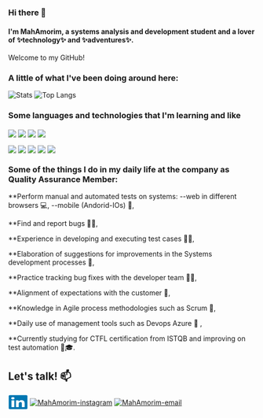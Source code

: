 ### Hi there 👋

#### I'm MahAmorim, a systems analysis and development student and a lover of ✨technology✨ and ✨adventures✨.

Welcome to my GitHub!

<!-- Where i found the icons: https://simpleicons.org -->

### A little of what I've been doing around here:

![Stats](https://github-readme-stats.vercel.app/api?username=mahamorim&count_private=true&show_icons=true&theme=white&locale=en&line_height=20) ![Top Langs](https://github-readme-stats.vercel.app/api/top-langs/?username=mahamorim&layout=compact&count_private=true&theme=white&locale=en)

### Some languages and technologies that I'm learning and like

[<img align="center" src="https://img.shields.io/badge/-Cypress-FFFFFF?logo=cypress&logoColor=17202C&style=flat" style="max-width:100%;">](https://www.cypress.io)
[<img align="center" src="https://img.shields.io/badge/-JavaScript-323330?logo=javascript&style=flat" style="max-width:100%;">](https://www.javascript.com)
[<img align="center" src="https://img.shields.io/badge/-Postman-FF6C37?logo=Postman&logoColor=white&style=flat" style="max-width:100%;">](https://www.postman.com/)
[<img align="center" src="https://img.shields.io/badge/-Azure DevOps-0078D7?logo=AzureDevOps&logoColor=white&style=flat" style="max-width:100%;">](https://azure.microsoft.com/pt-br/services/devops/)

[<img align="center" src="https://img.shields.io/badge/-CSS-1572B6?logo=CSS3&logoColor=white&style=flat" style="max-width:100%;">](https://developer.mozilla.org/en-US/docs/Web/CSS)
[<img align="center" src="https://img.shields.io/badge/-HTML5-E34F26?logo=html5&logoColor=white&style=flat" style="max-width:100%;">](https://developer.mozilla.org/en-US/docs/Web/HTML)
[<img align="center" src="https://img.shields.io/badge/-C-A8B9CC?logo=C&logoColor=white&style=flat" style="max-width:100%;">](https://www.learn-c.org)
[<img align="center" src="https://img.shields.io/badge/-C++-4B0082?logo=cplusplus&logoColor=white&style=flat" style="max-width:100%;">](https://www.cplusplus.com)
[<img align="center" src="https://img.shields.io/badge/-MySQL-4479A1?logo=mysql&logoColor=white&style=flat" style="max-width:100%;">](https://www.mysql.com)

### Some of the things I do in my daily life at the company as Quality Assurance Member:

**Perform manual and automated tests on systems:
 --web in different browsers 💻,
 --mobile (Andorid-IOs) 📱,
 
**Find and report bugs 🐛🐞,

**Experience in developing and executing test cases 👩‍💻,

**Elaboration of suggestions for improvements in the Systems development processes 🧪,

**Practice tracking bug fixes with the developer team 🤜🤛,

**Alignment of expectations with the customer 🤝,

**Knowledge in Agile process methodologies such as Scrum 🚀,

**Daily use of management tools such as Devops Azure 💼 ,

**Currently studying for CTFL certification from ISTQB and improving on test automation 📖🎓.


## Let's talk! 📫

<!-- Contacts -->

[<img align="center" alt="MahAmorim-linkedln" height="30" width="40" src="https://raw.githubusercontent.com/devicons/devicon/master/icons/linkedin/linkedin-original.svg" style="max-width:100%;">](https://www.linkedin.com/in/amorim-marcela/)
[<img align="center" alt="MahAmorim-instagram" height="30" width="30" src="https://image.flaticon.com/icons/png/512/733/733558.png" style="max-width:100%;">](https://www.instagram.com/mah.amorim01/)
[<img align="center" alt="MahAmorim-email" height="35" width="35" src="https://icons.iconarchive.com/icons/dtafalonso/android-lollipop/256/Gmail-icon.png" style="max-width:100%;">](mailto:amorimmjg@gmail.com?subject=Contato%20pelo%20Github)


<!--
**MahAmorim/MahAmorim** is a ✨ _special_ ✨ repository because its `README.md` (this file) appears on your GitHub profile.

Here are some ideas to get you started:

- 🔭 I’m currently working on ...
- 🌱 I’m currently learning ...
- 👯 I’m looking to collaborate on ...
- 🤔 I’m looking for help with ...
- 💬 Ask me about ...
- 📫 How to reach me: ...
- 😄 Pronouns: ...
- ⚡ Fun fact: ...
-->
